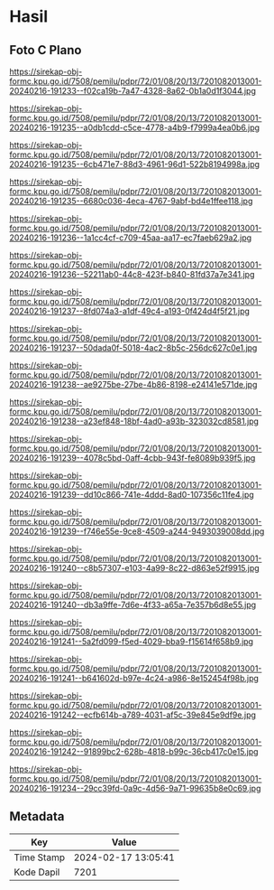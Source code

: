# Hasil

## Foto C Plano

https://sirekap-obj-formc.kpu.go.id/7508/pemilu/pdpr/72/01/08/20/13/7201082013001-20240216-191233--f02ca19b-7a47-4328-8a62-0b1a0d1f3044.jpg

https://sirekap-obj-formc.kpu.go.id/7508/pemilu/pdpr/72/01/08/20/13/7201082013001-20240216-191235--a0db1cdd-c5ce-4778-a4b9-f7999a4ea0b6.jpg

https://sirekap-obj-formc.kpu.go.id/7508/pemilu/pdpr/72/01/08/20/13/7201082013001-20240216-191235--6cb471e7-88d3-4961-96d1-522b8194998a.jpg

https://sirekap-obj-formc.kpu.go.id/7508/pemilu/pdpr/72/01/08/20/13/7201082013001-20240216-191235--6680c036-4eca-4767-9abf-bd4e1ffee118.jpg

https://sirekap-obj-formc.kpu.go.id/7508/pemilu/pdpr/72/01/08/20/13/7201082013001-20240216-191236--1a1cc4cf-c709-45aa-aa17-ec7faeb629a2.jpg

https://sirekap-obj-formc.kpu.go.id/7508/pemilu/pdpr/72/01/08/20/13/7201082013001-20240216-191236--52211ab0-44c8-423f-b840-81fd37a7e341.jpg

https://sirekap-obj-formc.kpu.go.id/7508/pemilu/pdpr/72/01/08/20/13/7201082013001-20240216-191237--8fd074a3-a1df-49c4-a193-0f424d4f5f21.jpg

https://sirekap-obj-formc.kpu.go.id/7508/pemilu/pdpr/72/01/08/20/13/7201082013001-20240216-191237--50dada0f-5018-4ac2-8b5c-256dc627c0e1.jpg

https://sirekap-obj-formc.kpu.go.id/7508/pemilu/pdpr/72/01/08/20/13/7201082013001-20240216-191238--ae9275be-27be-4b86-8198-e24141e571de.jpg

https://sirekap-obj-formc.kpu.go.id/7508/pemilu/pdpr/72/01/08/20/13/7201082013001-20240216-191238--a23ef848-18bf-4ad0-a93b-323032cd8581.jpg

https://sirekap-obj-formc.kpu.go.id/7508/pemilu/pdpr/72/01/08/20/13/7201082013001-20240216-191239--4078c5bd-0aff-4cbb-943f-fe8089b939f5.jpg

https://sirekap-obj-formc.kpu.go.id/7508/pemilu/pdpr/72/01/08/20/13/7201082013001-20240216-191239--dd10c866-741e-4ddd-8ad0-107356c11fe4.jpg

https://sirekap-obj-formc.kpu.go.id/7508/pemilu/pdpr/72/01/08/20/13/7201082013001-20240216-191239--f746e55e-9ce8-4509-a244-9493039008dd.jpg

https://sirekap-obj-formc.kpu.go.id/7508/pemilu/pdpr/72/01/08/20/13/7201082013001-20240216-191240--c8b57307-e103-4a99-8c22-d863e52f9915.jpg

https://sirekap-obj-formc.kpu.go.id/7508/pemilu/pdpr/72/01/08/20/13/7201082013001-20240216-191240--db3a9ffe-7d6e-4f33-a65a-7e357b6d8e55.jpg

https://sirekap-obj-formc.kpu.go.id/7508/pemilu/pdpr/72/01/08/20/13/7201082013001-20240216-191241--5a2fd099-f5ed-4029-bba9-f15614f658b9.jpg

https://sirekap-obj-formc.kpu.go.id/7508/pemilu/pdpr/72/01/08/20/13/7201082013001-20240216-191241--b641602d-b97e-4c24-a986-8e152454f98b.jpg

https://sirekap-obj-formc.kpu.go.id/7508/pemilu/pdpr/72/01/08/20/13/7201082013001-20240216-191242--ecfb614b-a789-4031-af5c-39e845e9df9e.jpg

https://sirekap-obj-formc.kpu.go.id/7508/pemilu/pdpr/72/01/08/20/13/7201082013001-20240216-191242--91899bc2-628b-4818-b99c-36cb417c0e15.jpg

https://sirekap-obj-formc.kpu.go.id/7508/pemilu/pdpr/72/01/08/20/13/7201082013001-20240216-191234--29cc39fd-0a9c-4d56-9a71-99635b8e0c69.jpg


## Metadata

| Key        | Value               |
| ---------- | ------------------- |
| Time Stamp | 2024-02-17 13:05:41 |
| Kode Dapil | 7201                |



